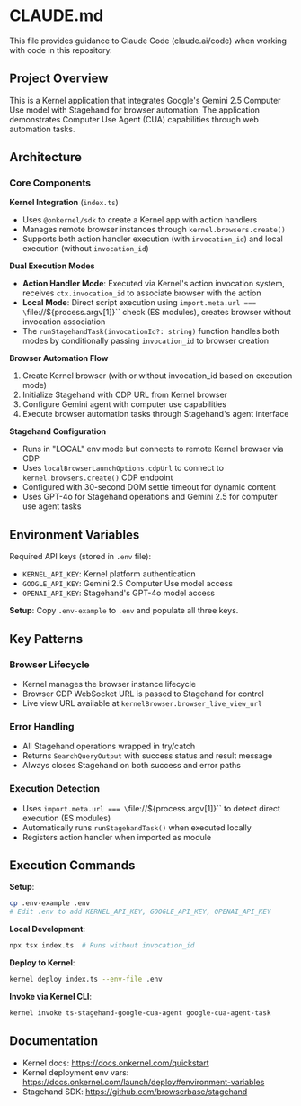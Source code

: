 # CLAUDE.md

This file provides guidance to Claude Code (claude.ai/code) when working with code in this repository.

## Project Overview

This is a Kernel application that integrates Google's Gemini 2.5 Computer Use model with Stagehand for browser automation. The application demonstrates Computer Use Agent (CUA) capabilities through web automation tasks.

## Architecture

### Core Components

**Kernel Integration** (`index.ts`)
- Uses `@onkernel/sdk` to create a Kernel app with action handlers
- Manages remote browser instances through `kernel.browsers.create()`
- Supports both action handler execution (with `invocation_id`) and local execution (without `invocation_id`)

**Dual Execution Modes**
- **Action Handler Mode**: Executed via Kernel's action invocation system, receives `ctx.invocation_id` to associate browser with the action
- **Local Mode**: Direct script execution using `import.meta.url === \`file://${process.argv[1]}\`` check (ES modules), creates browser without invocation association
- The `runStagehandTask(invocationId?: string)` function handles both modes by conditionally passing `invocation_id` to browser creation

**Browser Automation Flow**
1. Create Kernel browser (with or without invocation_id based on execution mode)
2. Initialize Stagehand with CDP URL from Kernel browser
3. Configure Gemini agent with computer use capabilities
4. Execute browser automation tasks through Stagehand's agent interface

**Stagehand Configuration**
- Runs in "LOCAL" env mode but connects to remote Kernel browser via CDP
- Uses `localBrowserLaunchOptions.cdpUrl` to connect to `kernel.browsers.create()` CDP endpoint
- Configured with 30-second DOM settle timeout for dynamic content
- Uses GPT-4o for Stagehand operations and Gemini 2.5 for computer use agent tasks

## Environment Variables

Required API keys (stored in `.env` file):
- `KERNEL_API_KEY`: Kernel platform authentication
- `GOOGLE_API_KEY`: Gemini 2.5 Computer Use model access
- `OPENAI_API_KEY`: Stagehand's GPT-4o model access

**Setup**: Copy `.env-example` to `.env` and populate all three keys.

## Key Patterns

### Browser Lifecycle
- Kernel manages the browser instance lifecycle
- Browser CDP WebSocket URL is passed to Stagehand for control
- Live view URL available at `kernelBrowser.browser_live_view_url`

### Error Handling
- All Stagehand operations wrapped in try/catch
- Returns `SearchQueryOutput` with success status and result message
- Always closes Stagehand on both success and error paths

### Execution Detection
- Uses `import.meta.url === \`file://${process.argv[1]}\`` to detect direct execution (ES modules)
- Automatically runs `runStagehandTask()` when executed locally
- Registers action handler when imported as module

## Execution Commands

**Setup**:
```bash
cp .env-example .env
# Edit .env to add KERNEL_API_KEY, GOOGLE_API_KEY, OPENAI_API_KEY
```

**Local Development**:
```bash
npx tsx index.ts  # Runs without invocation_id
```

**Deploy to Kernel**:
```bash
kernel deploy index.ts --env-file .env
```

**Invoke via Kernel CLI**:
```bash
kernel invoke ts-stagehand-google-cua-agent google-cua-agent-task
```

## Documentation

- Kernel docs: https://docs.onkernel.com/quickstart
- Kernel deployment env vars: https://docs.onkernel.com/launch/deploy#environment-variables
- Stagehand SDK: https://github.com/browserbase/stagehand
